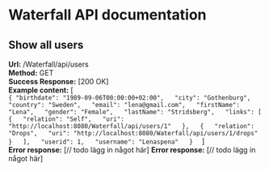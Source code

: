 # Waterfall API documentation
## Show all users
**Url:** /Waterfall/api/users  
**Method:** GET  
**Success Response:** [200 OK]  
**Example content:** [  
`{
"birthdate": "1989-09-06T00:00:00+02:00",  
"city": "Gothenburg",  
"country": "Sweden",  
"email": "lena@gmail.com",  
"firstName": "Lena",  
"gender": "Female",  
"lastName": "Stridsberg",  
"links": [  
      {  
        "relation": "Self",  
        "uri": "http://localhost:8080/Waterfall/api/users/1"  
      },  
      {  
        "relation": "Drops",  
        "uri": "http://localhost:8080/Waterfall/api/users/1/drops"  
      }  
    ],  
    "userid": 1,  
    "username": "Lenaspena"  
}  `
]  
**Error response:** [// todo lägg in något här]
**Error response:** [// todo lägg in något här]